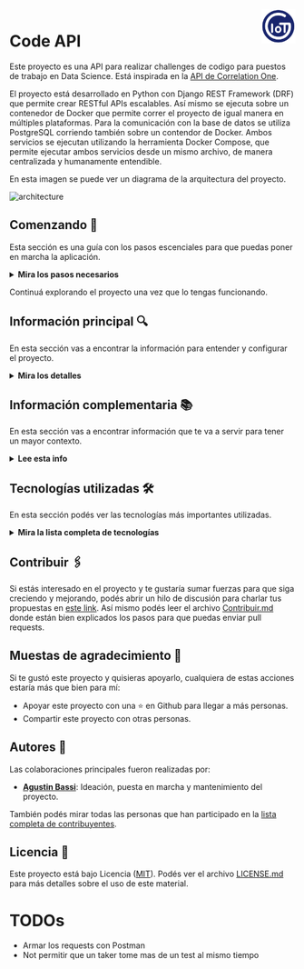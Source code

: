 <a href="https://www.gotoiot.com/">
    <img src="doc/gotoiot-logo.png" alt="logo" title="Goto IoT" align="right" width="60" height="60" />
</a>

Code API
========

Este proyecto es una API para realizar challenges de codigo para puestos de trabajo en Data Science. Está inspirada en la [API de Correlation One](https://quiz.correlation-one.com/test/data-scientist).

El proyecto está desarrollado en Python con Django REST Framework (DRF) que permite crear RESTful APIs escalables. Así mismo se ejecuta sobre un contenedor de Docker que permite correr el proyecto de igual manera en múltiples plataformas. Para la comunicación con la base de datos se utiliza PostgreSQL corriendo también sobre un contendor de Docker. Ambos servicios se ejecutan utilizando la herramienta Docker Compose, que permite ejecutar ambos servicios desde un mismo archivo, de manera centralizada y humanamente entendible.

En esta imagen se puede ver un diagrama de la arquitectura del proyecto.

![architecture](doc/architecture.png)

## Comenzando 🚀

Esta sección es una guía con los pasos escenciales para que puedas poner en marcha la aplicación.

<details><summary><b>Mira los pasos necesarios</b></summary><br>

### Instalar las dependencias

Para correr este proyecto es necesario que instales `Docker` y `Docker Compose`. 

En [este artículo](https://www.gotoiot.com/pages/articles/docker_installation_linux/) están los detalles para instalar Docker y Docker Compose en una máquina Linux. En caso que quieras instalar las herramientas en otra plataforma o tengas algún incoveniente, podes leer la documentación oficial de [Docker](https://docs.docker.com/get-docker/) y también la de [Docker Compose](https://docs.docker.com/compose/install/).

Continua con la descarga del código cuando tengas las dependencias instaladas y funcionando.

### Descargar el código

Para descargar el codigo, lo más conveniente es realizar un `fork` de este proyecto a tu cuenta personal haciendo click en [este link](https://github.com/agustinBassi/code-api/fork). Una vez que ya tengas el fork a tu cuenta, descargalo desde la terminal con este comando (acordate de poner tu usuario en el link):

```
git clone https://github.com/USER/connection-mqtt.git
```

> En caso que no tengas una cuenta en Github, o no quieras realizar un fork, podés clonar directamente este repo con el comando `git clone https://github.com/agustinBassi/code-api.git` .

### Ejecutar la aplicación

Para ejecutar la aplicación tenes que correr el comando `docker-compose up -d db` desde la raíz del proyecto. Este comando va a descargar la imagen de la base de datos y la va a poner a correr. Una vez ejecutado el comando anterior, es necesario que compiles el servicio de la REST API con el comando `docker-compose build code-api` (puede demorar unos minutos). 

Una vez que compile el servicio, podés ejecutarlo de manera interactiva en la terminal con el comando `docker-compose up code-api` (si querés correr el servicio en segundo plano, podés agregar el flag -d en la ejecución). Cuando el servicio inicie, podés acceder al `API Browser` desde el navegador ingresando la URL [http://localhost:8000/](http://localhost:8000/) en el navegador.

Si pudiste acceder al `API browser` significa que la aplicación se encuentra corriendo bien.

</details>

Continuá explorando el proyecto una vez que lo tengas funcionando.

## Información principal 🔍

En esta sección vas a encontrar la información para entender y configurar el proyecto.

<details><summary><b>Mira los detalles</b></summary>


</details>

## Información complementaria 📚

En esta sección vas a encontrar información que te va a servir para tener un mayor contexto.

<details><summary><b>Lee esta info</b></summary>

### Permissions

Cuando se ejecutan los comandos desde dentro del contenedor de docker, se ejecutan con el usuario root. Esto impide luego editar la estructura de directorios adecuadamente. Una vez que se crean el proyecto y/o las aplicaciones de Django, es conveniente ejecutar el comando `sudo chown -R $USER:$USER .` para dar permisos al usuario:grupo sobre todo el proyecto.

Así mismo, y debido a que la carpeta de `data` que contiene la base de datos es necesario que el owner sea root, luego de la operación anterior, ejecutar el comando `sudo chown -R root:root data/` que dejará los permisos adecuadamente seteados en todo el proyecto.

> En caso de crearse nuevos proyectos/aplicaciones desde dentro de los contenedores de Docker, repetir las operaciones.

### Commands execution

Por la misma razon que los permisos, es conveniente ejecutar los comandos con el usuario `gotoiot` creado dentro del contendor. Para ello, cada vez que se tenga que ejecutar un comando dentro del contenedor, poner este prefijo `docker-compose run code-api su gotoiot -c 'python manage.py COMMAND'`.

### Sobre Django

En estos slides hay una buena y simple info sobre lo que puede hacer Django REST Framework. Sobre todo agrega la parte de filtrado, ordering, y busqueda que estan muy buenas.

### Ejecución de servicios

Los servicios de la aplicación se ejecutan sobre contenedores de Docker, así se pueden desplegar de igual manera en diferentes plataformas. Los detalles sobre cómo funcionan los servicios los podés ver directamente en el archivo **docker-compose.yml** y complementar la información con el README de cada parte de la app.

</details>

## Tecnologías utilizadas 🛠️

En esta sección podés ver las tecnologías más importantes utilizadas.

<details><summary><b>Mira la lista completa de tecnologías</b></summary><br>

* [Docker](https://www.docker.com/) - Ecosistema que permite la ejecución de contenedores de software.
* [Docker Compose](https://docs.docker.com/compose/) - Herramienta que permite administrar múltiples contenedores de Docker.
* COMPLETAR PYTHON
* COMPLETAR DJANGO
* COMPLETAR DJANGO REST FRAMEWORK

</details>

## Contribuir 🖇️

Si estás interesado en el proyecto y te gustaría sumar fuerzas para que siga creciendo y mejorando, podés abrir un hilo de discusión para charlar tus propuestas en [este link](https://github.com/gotoiot/connection-mqtt/issues/new). Así mismo podés leer el archivo [Contribuir.md](https://github.com/gotoiot/gotoiot-doc/wiki/Contribuir) donde están bien explicados los pasos para que puedas enviar pull requests.

## Muestas de agradecimiento 🎁

Si te gustó este proyecto y quisieras apoyarlo, cualquiera de estas acciones estaría más que bien para mí:

* Apoyar este proyecto con una ⭐ en Github para llegar a más personas.
* Compartir este proyecto con otras personas.

## Autores 👥

Las colaboraciones principales fueron realizadas por:

* **[Agustin Bassi](https://github.com/agustinBassi)**: Ideación, puesta en marcha y mantenimiento del proyecto.

También podés mirar todas las personas que han participado en la [lista completa de contribuyentes](https://github.com/connection-mqtt/contributors).

## Licencia 📄

Este proyecto está bajo Licencia ([MIT](https://choosealicense.com/licenses/mit/)). Podés ver el archivo [LICENSE.md](LICENSE.md) para más detalles sobre el uso de este material.

# TODOs

* Armar los requests con Postman
* Not permitir que un taker tome mas de un test al mismo tiempo
